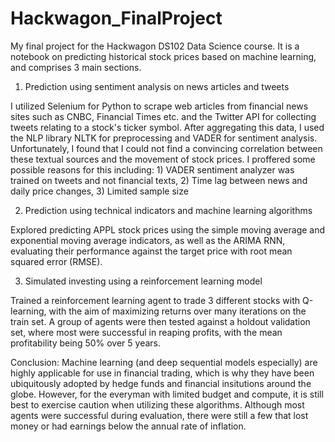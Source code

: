 # Hackwagon_FinalProject

My final project for the Hackwagon DS102 Data Science course. It is a notebook on predicting historical stock prices based on machine learning, and comprises 3 main sections.

1) Prediction using sentiment analysis on news articles and tweets 

I utilized Selenium for Python to scrape web articles from financial news sites such as CNBC, Financial Times etc. and the Twitter API for collecting tweets relating to a stock's ticker symbol. After aggregating this data, I used the NLP library NLTK for preprocessing and VADER for sentiment analysis. Unfortunately, I found that I could not find a convincing correlation between these textual sources and the movement of stock prices. I proffered some possible reasons for this including: 1) VADER sentiment analyzer was trained on tweets and not financial texts, 2) Time lag between news and daily price changes, 3) Limited sample size 

2) Prediction using technical indicators and machine learning algorithms 

Explored predicting APPL stock prices using the simple moving average and exponential moving average indicators, as well as the ARIMA RNN, evaluating their performance against the target price with root mean squared error (RMSE).  

3) Simulated investing using a reinforcement learning model

Trained a reinforcement learning agent to trade 3 different stocks with Q-learning, with the aim of maximizing returns over many iterations on the train set. A group of agents were then tested against a holdout validation set, where most were successful in reaping profits, with the mean profitability being 50% over 5 years. 

Conclusion: Machine learning (and deep sequential models especially) are highly applicable for use in financial trading, which is why they have been ubiquitously adopted by hedge funds and financial insitutions around the globe. However, for the everyman with limited budget and compute, it is still best to exercise caution when utilizing these algorithms. Although most agents were successful during evaluation, there were still a few that lost money or had earnings below the annual rate of inflation. 
